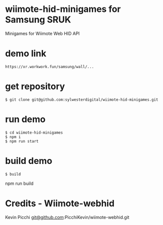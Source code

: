 # wiimote-hid-minigames for Samsung SRUK
Minigames for Wiimote Web HID API

# demo link
```
https://xr.workwork.fun/samsung/wall/...
```
# get repository
```
$ git clone git@github.com:sylwesterdigital/wiimote-hid-minigames.git
```

# run demo
```
$ cd wiimote-hid-minigames
$ npm i
$ npm run start
```

# build demo
```
$ build
```
npm run build

# Credits - Wiimote-webhid

Kevin Picchi
git@github.com:PicchiKevin/wiimote-webhid.git


